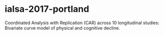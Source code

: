 # ialsa-2017-portland
Coordinated Analysis with Replication  (CAR) across 10 longitudinal studies: Bivariate curve model of physical and cognitive decline.
